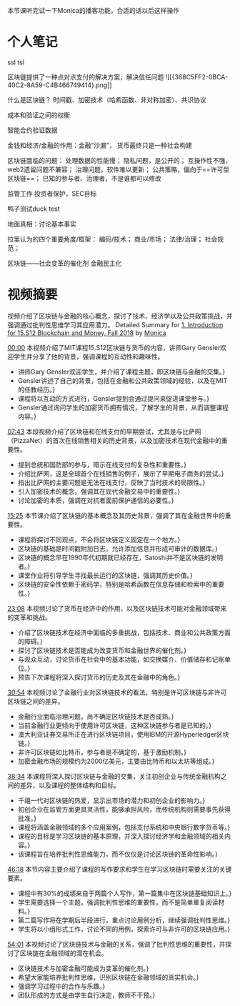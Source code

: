 本节课听完试一下Monica的播客功能，合适的话以后这样操作
# 个人笔记

ssl
tsl

区块链提供了一种点对点支付的解决方案，解决信任问题
![[{368C5FF2-0BCA-40C2-8A59-C4B466749414}.png]]

什么是区块链？
时间戳、加密技术（哈希函数、非对称加密）、共识协议

成本和验证之间的权衡

智能合约验证数据

金钱和经济/金融的作用：金融“沙漏”，
货币最终只是一种社会构建

区块链面临的问题：
处理数据的性能慢；
隐私问题，是公开的；
互操作性不强，web2遗留问题不兼容；
治理问题，软件难以更新；
公共策略，偏向于==许可型区块链==；
	已知的参与者、治理者，不是谁都可以修改


监管工作
投资者保护，SEC目标

鸭子测试duck test

地面真相：讨论基本事实

拉里认为的四个重要角度/框架：
编码/技术；
商业/市场；
法律/治理；
社会规范；

区块链——社会变革的催化剂
金融民主化
# 视频摘要

视频介绍了区块链与金融的核心概念，探讨了技术、经济学以及公共政策挑战，并强调通过批判性思维学习其应用潜力。
Detailed Summary for [1. Introduction for 15.S12 Blockchain and Money, Fall 2018](https://www.youtube.com/watch?v=EH6vE97qIP4) by [Monica](https://monica.im)

  [00:00](https://www.youtube.com/watch?v=EH6vE97qIP4&t=0.88) 本视频介绍了MIT课程15.S12区块链与货币的内容，讲师Gary Gensler欢迎学生并分享了他的背景，强调课程的互动性和趣味性。
  - 讲师Gary Gensler欢迎学生，并介绍了课程主题，即区块链与金融的交集。}
- Gensler讲述了自己的背景，包括在金融和公共政策领域的经验，以及在MIT的任教经历。}
- 课程将以互动的方式进行，Gensler提到会通过提问来促进课堂参与。}
- Gensler通过询问学生的加密货币拥有情况，了解学生的背景，从而调整课程内容。}
      
[07:43](https://www.youtube.com/watch?v=EH6vE97qIP4&t=463.24) 本段视频介绍了区块链和在线支付的早期尝试，尤其是与比萨网（PizzaNet）的首次在线销售相关的历史背景，以及加密技术在现代金融中的重要性。
  - 提到总统和国防部的参与，暗示在线支付的复杂性和重要性。}
- 介绍比萨网，这是全球首个在线销售的例子，展示了早期电子商务的尝试。}
- 指出比萨网的主要问题是无法在线支付，反映了当时技术的局限性。}
- 引入加密技术的概念，强调其在现代金融交易中的重要性。}
- 讨论加密的本质，强调在对抗者面前保护通信的必要性。}
      
[15:25](https://www.youtube.com/watch?v=EH6vE97qIP4&t=925.42) 本节课介绍了区块链的基本概念及其历史背景，强调了其在金融世界中的重要性。
  - 课程将探讨不同观点，不会将区块链定义固定在一个地方。}
- 区块链的基础是时间戳附加日志，允许添加信息并形成可审计的数据库。}
- 区块链的概念早在1990年代初期就已经存在，Satoshi并不是区块链的发明者。}
- 课堂作业将引导学生寻找最长运行的区块链，强调其历史价值。}
- 区块链的安全性依赖于密码学，特别是哈希函数在信息存储和检索中的重要性。}
      
[23:08](https://www.youtube.com/watch?v=EH6vE97qIP4&t=1388.53) 本视频讨论了货币在经济中的作用，以及区块链技术可能对金融领域带来的变革和挑战。
  - 介绍了区块链技术在经济中面临的多重挑战，包括技术、商业和公共政策方面的障碍。}
- 探讨了区块链技术是否能成为改变货币和金融世界的催化剂。}
- 与观众互动，讨论货币在社会中的基本功能，如交换媒介、价值储存和记账单位。}
- 预告下次课程将深入探讨货币的历史及其在金融中的角色。}
      
[30:54](https://www.youtube.com/watch?v=EH6vE97qIP4&t=1854.47) 本视频讨论了金融行业对区块链技术的看法，特别是许可区块链与非许可区块链之间的差异。
  - 金融行业面临治理问题，尚不确定区块链技术是否成熟。}
- 当前金融行业更倾向于使用许可区块链，这种区块链参与者是已知的。}
- 澳大利亚证券交易所正在进行区块链项目，使用IBM的开源Hyperledger区块链。}
- 非许可区块链如比特币，参与者是不确定的，基于激励机制。}
- 加密金融市场的规模约为2000亿美元，主要由比特币和以太坊等组成。}
      
[38:34](https://www.youtube.com/watch?v=EH6vE97qIP4&t=2314.19) 本课程将深入探讨区块链与金融的交集，关注初创企业与传统金融机构之间的差异，以及课程的整体结构和目标。
  - 千禧一代对区块链的热爱，显示出市场的潜力和初创企业的影响力。}
- 初创企业在监管方面更具灵活性，能够承担风险，而传统机构则需要事先获得批准。}
- 课程将涵盖金融领域的多个应用案例，包括支付系统和中央银行数字货币等。}
- 课程的目标是学习区块链的基本原理，并深入探讨经济学和金融领域的相关内容。}
- 该课程旨在培养批判性思维能力，而不仅仅是讨论区块链的革命性影响。}
      
[46:18](https://www.youtube.com/watch?v=EH6vE97qIP4&t=2778.95) 本节内容主要介绍了课程的写作要求和学生在学习区块链时需要关注的关键要素。
  - 课程中有30%的成绩来自于两篇个人写作，第一篇集中在区块链基础知识上。}
- 学生需要选择一个主题，强调批判性思维的重要性，而不是简单重复阅读材料。}
- 第二篇写作将在学期后半段进行，重点讨论用例分析，继续强调批判性思维。}
- 学生将以小组形式工作，讨论不同的用例，探索许可与非许可的区块链应用。}
      
[54:01](https://www.youtube.com/watch?v=EH6vE97qIP4&t=3241.59) 本视频讨论了区块链技术与金融的关系，强调了批判性思维的重要性，并探讨了区块链在金融领域的潜在机会。
  - 区块链技术与加密金融可能成为变革的催化剂。}
- 希望大家能培养批判性思维，识别区块链在金融领域的真实机会。}
- 强调学习过程中的合作与乐趣。}
- 团队形成的方式是由学生自行决定，教师不干预。}
      